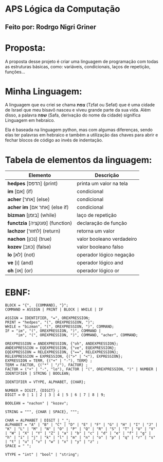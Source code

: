 # APS Lógica da Computação
## Feito por: Rodrgo Nigri Griner

# Proposta:
A proposta desse projeto é criar uma linguagem de programação com todas as estruturas básicas, como: variáveis, condicionais, laços de repetição, funções...

# Minha Linguagem:
A linguagem que eu criei se chama **צפת** (Tzfat ou Sefat) que é uma cidade de Israel que meu bisavô nasceu e viveu grande parte da sua vida. Além disso, a palavra **שפה** (Safa, derivação do nome da cidade) significa Linguagem em hebraico.

Ela é baseada na linguagem python, mas com algumas diferenças, sendo elas ter palavras em hebraico e também a utilização das chaves para abrir e fechar blocos de código ao invés de indentação.

# Tabela de elementos da linguagem:

| Elemento                  | Descrição                 |
|---------------------------|---------------------------|
| **hedpes** [הדפס] (print)        | printa um valor na tela   |
| **im** [אם] (if)               | condicional               |
| **acher** [אחר] (else)          | condicional               |
| **acher im** [אחר אם] (else if)    | condicional               |
| **bizman** [בזמן] (while)        | laço de repetição         |
| **functzia** [פונקציה] (function)   | declaração de função      |
| **lachzor** [לחזור] (return)      | retorna um valor          |
| **nachon** [נכון] (true)         | valor booleano verdadeiro |
| **kozev** [כוזב] (false)         | valor booleano falso      |
| **lo** [לא] (not)              | operador lógico negação   |
| **ve** [ו] (and)              | operador lógico and       |
| **oh** [או] (or)               | operador lógico or        |



# EBNF:
```
BLOCK = "{",  {COMMAND}, "}";
COMMAND = ASSIGN | PRINT | BLOCK | WHILE | IF

ASSIGN = IDENTIFIER, "=", OREXPRESSION;
PRINT = "hedpes", "(", OREXPRESSION, ")";
WHILE = "bizman", "(", OREXPRESSION, ")", COMMAND;
IF = "im", "(", OREXPRESSION, ")", COMMAND |
     "im", "(", OREXPRESSION, ")", COMMAND, "acher", COMMAND;

OREXPRESSION = ANDEXPRESSION, {"oh", ANDEXPRESSION};
ANDEXPRESSION = EQEXPRESSION, {"ve", EQEXPRESSION};
EQEXPRESSION = RELEXPRESSION, {"==", RELEXPRESSION};
RELEXPRESSION = EXPRESSION, {(">" | "<"), EXPRESSION};
EXPRESSION = TERM, {("+" | "-"), TERM} ;
TERM = FACTOR, {("*" | "/"), FACTOR} ;
FACTOR = ("+" | "-", "lo"), FACTOR | "(", OREXPRESSION, ")" | NUMBER | IDENTIFIER | STRING | BOOLEAN;

IDENTIFIER = VTYPE, ALPHABET, {CHAR};

NUMBER = DIGIT, {DIGIT} ;
DIGIT = 0 | 1 | 2 | 3 | 4 | 5 | 6 | 7 | 8 | 9;

BOOLEAN = "nachon" | "kozev";

STRING = """, {CHAR | SPACE}, """; 

CHAR = ALPHABET | DIGIT | "_";
ALPHABET = "A" | "B" | "C" | "D" | "E" | "F" | "G" | "H" | "I" | "J" | "K" | "L" | "M" | "N" | "O" | "P" | "Q" | "R" | "S" | "T" | "U" | "V" | "W" | "X" | "Y" | "Z" | "a" | "b" | "c" | "d" | "e" | "f" | "g" | "h" | "i" | "j" | "k" | "l" | "m" | "n" | "o" | "p" | "q" | "r" | "s" | "t" | "u" | "v" | "w" | "x" | "y" | "z" ;
SPACE = " ";

VTYPE = "int" | "bool" | "string";
```
